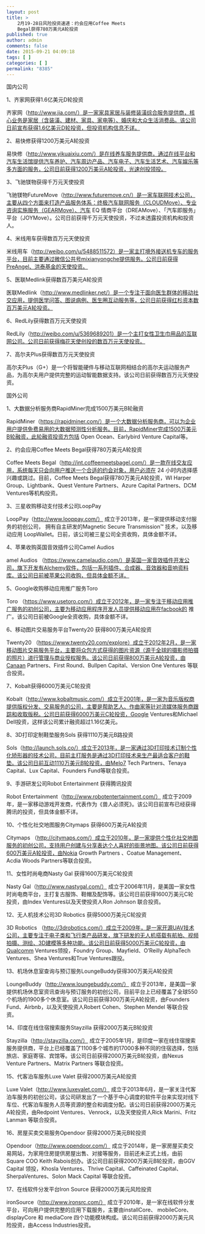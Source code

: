 ```yaml
---
layout: post
title: >
    2月19-28日风险投资速递：约会应用Coffee Meets
    Begal获得780万美元A轮投资
published: true
author: admin
comments: false
date: 2015-09-21 04:09:18
tags: [ ]
categories: [ ]
permalink: "8385"
---
```



国内公司

1、齐家网获得1.6亿美元D轮投资

齐家网（http://www.jia.com/）是一家家具家居与装修装潢综合服务提供商，核心业务是家居（含装潢、建材、家具、家电等）、婚庆和大众生活消费品。该公司日前宣布获得1.6亿美元D轮投资，但投资机构信息不详。

2、易快修获得1200万美元A轮投资

易快修（http://www.yikuaixiu.com/）是在线养车服务提供商，通过在线平台和汽车生活馆提供汽车养护、汽车周边产品、汽车电子、汽车生活艺术、汽车娱乐等多方面的服务，公司日前获得1200万美元A轮投资，光速创投领投。

3、飞驰镁物获得千万元天使投资

飞驰镁物FutureMove（http://www.futuremove.cn/）是一家车联网技术公司，主要从四个方面来打造产品服务体系：终极汽车联网服务（CLOUDMove）、专业咨询实施服务（GEARMove）、汽车 EQ 情商平台（DREAMove）、「汽车即服务」平台（JOYMove）。公司日前获得千万元天使投资，不过未透露投资机构和投资人。

4、米线用车获得数百万元天使投资

米线用车（http://weibo.com/u/5488511572）是一家主打境外接送机专车的服务平台，目前主要通过微信公共号mixianyongche提供服务。公司日前获得PreAngel、洪泰基金的天使投资。

5、医联Medlink获得数百万美元A轮投资

医联Medlink（http://www.medlinker.net/）是一个专注于面向医生群体的移动社交应用，提供医学问答、图说病例、医生圈互动服务等，公司日前获得红杉资本数百万美元A轮投资。

6、RedLily获得数百万元天使投资

RedLily（http://weibo.com/u/5369689201）是一个主打女性卫生巾用品的互联网公司。公司日前获得梅花天使创投的数百万元天使投资。

7、高尔夫Plus获得数百万元天使投资

高尔夫Plus（G+）是一个将智能硬件与移动互联网相结合的高尔夫运动服务产品，为高尔夫用户提供完整的运动智能数据支持。该公司日前获得数百万元天使投资。

国外公司

1、大数据分析服务商RapidMiner完成1500万美元B轮融资

RapidMiner（https://rapidminer.com/）是一个大数据分析服务商，可以为企业用户提供免费易用的大数据预测性分析服务。目前，RapidMiner完成1500万美元B轮融资，此轮融资投资方包括 Open Ocean、Earlybird Venture Capital等。

2、约会应用Coffee Meets Begal获得780万美元A轮投资

Coffee Meets Begal（http://int.coffeemeetsbagel.com/）是一款在线交友应用，系统每天只会向用户推送一个合适的约会对象，用户必须在 24 小时内选择感兴趣或跳过。目前，Coffee Meets Begal获得780万美元A轮投资，WI Harper Group、Lightbank、Quest Venture Partners、Azure Capital Partners、DCM Ventures等机构投资。

3、三星收购移动支付技术公司LoopPay

LoopPay（http://www.looppay.com/） 成立于2013年，是一家提供移动支付服务的初创公司， 拥有自主研发的Magnetic Secure Transmission™ 技术，以及移动应用 LoopWallet。日前，该公司被三星公司全资收购，具体金额不详。

4、苹果收购英国音效插件公司Camel Audios

amel Audios （https://www.camelaudio.com/）是英国一家音效插件开发公司，旗下开发有Alchemy软件，包括一系列插件、合成器、音效器和音响资料库。该公司日前被苹果公司收购，但具体金额不详。

5、Google收购移动应用推广服务Toro

Toro （https://www.usetoro.com/）成立于2012年，是一家专注于移动应用推广服务的初创公司，主要为移动应用程序开发人员提供移动应用在facbook的 推广。该公司日前被Google全资收购，具体金额不详。

6、移动图片交易服务平台Twenty20 获得800万美元A轮投资

Twenty20 （https://www.twenty20.com/explore）成立于2012年2月，是一家移动图片交易服务平台，主要将众包方式获得的图片资源（源于全球的摄影师拍摄的照片）进行管理与商业授权服务。该公司日前获得800万美元A轮投资，由Canaan Partners、First Round、Bullpen Capital、Version One Ventures 等联合投资。

7、Kobalt获得6000万美元C轮投资

Kobalt（http://www.kobaltmusic.com/）成立于2001年，是一家为音乐版权商提供版权分发、交易服务的公司，主要是帮助艺人、作曲家等针对流媒体服务商跟踪和收取版税。公司日前获得6000万美元C轮投资，Google Ventures和Michael Dell投资，这样该公司累计融资超过1.16亿美元。

8、3D打印定制鞋垫服务Sols 获得1110万美元B路投资

Sols（http://launch.sols.co/）成立于2013年，是一家通过3D打印技术订制个性化矫形器的技术公司，目前主打服务是通过3D打印技术来生产最适合客户的鞋垫。该公司日前互动1110万美元B轮投资，由Melo7 Tech Partners、Tenaya Capital、Lux Capital、Founders Fund等联合投资。

9、手游研发公司Robot Entertainment 获得腾讯投资

Robot Entertainment（http://www.robotentertainment.com/） 成立于2009年，是一家移动游戏开发商，代表作为《兽人必须死》。该公司日前宣布已经获得腾讯的投资，但具体金额不详。

10、个性化社交地图服务Citymaps 获得600万美元A轮投资

Citymaps （http://citymaps.com/）成立于2010年，是一家提供个性化社交地图服务的初创公司，支持用户创建与分享表达个人喜好的街景地图。该公司日前获得600万美元A轮投资，由Nokia Growth Partners 、Coatue Management、 Acdia Woods Partners等联合投资。

11、女性时尚电商Nasty Gal 获得1600万美元C轮投资

Nasty Gal（http://www.nastygal.com/） 成立于2006年11月，是美国一家女性时尚电商平台，主打复古服饰、鞋帽及配饰等。该公司日前获得1600万美元C轮投资，由Index Ventures以及天使投资人Ron Johnson 联合投资。

12、无人机技术公司3D Robotics 获得5000万美元C轮投资

3D Robotics （http://3drobotics.com/）成立于2009年，是一家开源UAV技术公司，主要专注于电子类和飞行类产品研发，旗下研发的无人机搭载有航拍、视频拍摄、测绘、3D建模等多种功能。该公司日前获得5000万美元C轮投资，由Qualcomm Ventures领投，Foundry Group、Mayfield、O’Reilly AlphaTech Ventures、Shea Ventures和True Ventures跟投。

13、机场休息室查询与预订服务LoungeBuddy获得300万美元A轮投资

LoungeBuddy（http://www.loungebuddy.com/） 成立于2013年，是美国一家提供机场休息室资讯查询与预订服务的初创公司，目前平台上已经覆盖了全球550个机场的1900多个休息室。该公司日前获得300万美元A轮投资，由Founders Fund、Airbnb，以及天使投资人Robert Cohen、Stephen Mendel 等联合投资。

14、印度在线住宿搜索服务Stayzilla 获得2000万美元B轮投资

Stayzilla（http://stayzilla.com/） 成立于2005年1月，是印度一家在线住宿搜索服务提供商，平台上已经覆盖了1100多个城市的17000多种不同的住宿选择，包括旅店、家庭寄宿、宾馆等。该公司日前获得2000万美元B轮投资，由Nexus Venture Partners、Matrix Partners 等联合投资。

15、代客泊车服务Luxe Valet 获得2000万美元A轮投资

Luxe Valet（http://www.luxevalet.com/） 成立于2013年6月，是一家关注代客泊车服务的初创公司，该公司研发出了一个基于中心调度的软件平台来实现对线下车位、代客泊车服务人员等资源的整合和调度分配。该公司日前获得2000万美元A轮投资，由Redpoint Ventures、Venrock，以及天使投资人Rick Marini、Fritz Lanman 等联合投资。

16、房屋买卖交易服务Opendoor 获得2000万美元B轮投资

Opendoor（http://www.opendoor.com/） 成立于2014年，是一家房屋买卖交易网站，为家用住房提供房屋出售、对接等服务，目前还未正式上线，由前Square COO Keith Rabois创办。该公司日前获得2000万美元B轮投资，由GGV Capital 领投，Khosla Ventures、Thrive Capital、Caffeinated Capital、SherpaVentures、Solon Mack Capital 等联合投资。

17、在线软件分发平台Iron Source 获得2000万美元风险投资

ironSource（http://www.ironsrc.com/） 成立于2010年，是一家在线软件分发平台，可向用户提供完整的应用下载服务，主要由installCore、 mobileCore、 displayCore 和 mediaCore 四个功能模块构成。该公司日前获得2000万美元风险投资，由Access Industries投资。